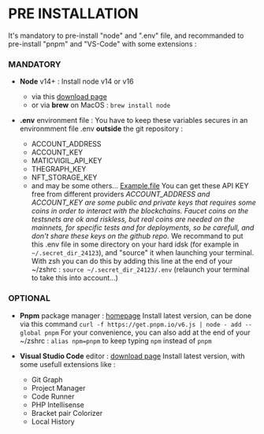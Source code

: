 # PRE INSTALLATION

It's mandatory to pre-install "node" and ".env" file,
and recommanded to pre-install "pnpm" and "VS-Code" with some extensions :

### MANDATORY

- **Node** v14+ :
  Install node v14 or v16

  - via this [download page](https://nodejs.org/en/download/)
  - or via **brew** on MacOS : `brew install node`

- **.env** environment file :
  You have to keep these variables secures in an environmment file .env **outside** the git repository :
  - ACCOUNT_ADDRESS
  - ACCOUNT_KEY
  - MATICVIGIL_API_KEY
  - THEGRAPH_KEY
  - NFT_STORAGE_KEY
  - and may be some others...
    [Example.file](./.env.example)
    You can get these API KEY free from different providers
    _ACCOUNT_ADDRESS and ACCOUNT_KEY are some public and private keys that requires some coins in order to interact with the blockchains. Faucet coins on the testsnets are ok and riskless, but real coins are needed on the mainnets, for specific tests and for deployments, so be carefull, and don't share these keys on the github repo._
    We recommand to put this .env file in some directory on your hard idsk (for example in `~/.secret_dir_24123`), and "source" it when launching your terminal. With zsh you can do this by adding this line at the end of your ~/zshrc : `source ~/.secret_dir_24123/.env`
    (relaunch your terminal to take this into account...)

### OPTIONAL

- **Pnpm** package manager : [homepage](https://github.com/pnpm/pnpm)
  Install latest version, can be done via this command
  `curl -f https://get.pnpm.io/v6.js | node - add --global pnpm`
  For your convenience, you can also add at the end of your ~/zshrc : `alias npm=pnpm`
  to keep typing `npm` instead of `pnpm`

- **Visual Studio Code** editor : [download page](https://code.visualstudio.com/)
  Install latest version, with some usefull extensions like :
  - Git Graph
  - Project Manager
  - Code Runner
  - PHP Intellisense
  - Bracket pair Colorizer
  - Local History
